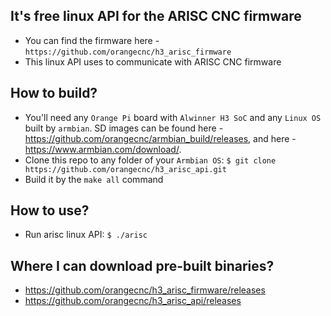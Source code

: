 It's free linux API for the ARISC CNC firmware
---
* You can find the firmware here - ``https://github.com/orangecnc/h3_arisc_firmware``
* This linux API uses to communicate with ARISC CNC firmware

How to build?
---
* You'll need any ``Orange Pi`` board with ``Alwinner H3 SoC`` and any ``Linux OS`` built by ``armbian``.
  SD images can be found here - https://github.com/orangecnc/armbian_build/releases, 
  and here - https://www.armbian.com/download/.
* Clone this repo to any folder of your ``Armbian OS``: 
  ``$ git clone https://github.com/orangecnc/h3_arisc_api.git``
* Build it by the ``make all`` command

How to use?
---
* Run arisc linux API:
  ``$ ./arisc``

Where I can download pre-built binaries?
---
* https://github.com/orangecnc/h3_arisc_firmware/releases
* https://github.com/orangecnc/h3_arisc_api/releases

